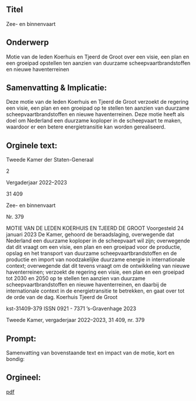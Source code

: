 ## Titel
Zee- en binnenvaart
## Onderwerp
Motie van de leden Koerhuis en Tjeerd de Groot over een visie, een plan en een groeipad opstellen ten aanzien van duurzame scheepvaartbrandstoffen en nieuwe haventerreinen
## Samenvatting & Implicatie:

Deze motie van de leden Koerhuis en Tjeerd de Groot verzoekt de regering een visie, een plan en een groeipad op te stellen ten aanzien van duurzame scheepvaartbrandstoffen en nieuwe haventerreinen. Deze motie heeft als doel om Nederland een duurzame koploper in de scheepvaart te maken, waardoor er een betere energietransitie kan worden gerealiseerd.
## Orginele text:


Tweede Kamer der Staten-Generaal

2

Vergaderjaar 2022–2023

31 409

Zee- en binnenvaart

Nr. 379

MOTIE VAN DE LEDEN KOERHUIS EN TJEERD DE GROOT
Voorgesteld 24 januari 2023
De Kamer,
gehoord de beraadslaging,
overwegende dat Nederland een duurzame koploper in de scheepvaart wil
zijn;
overwegende dat dit vraagt om een visie, een plan en een groeipad voor
de productie, opslag en het transport van duurzame scheepvaartbrandstoffen en de productie en import van noodzakelijke duurzame energie in
internationale context;
overwegende dat dit tevens vraagt om de ontwikkeling van nieuwe
haventerreinen;
verzoekt de regering een visie, een plan en een groeipad tot 2030 en 2050
op te stellen ten aanzien van duurzame scheepvaartbrandstoffen en
nieuwe haventerreinen, en daarbij de internationale context in de
energietransitie te betrekken,
en gaat over tot de orde van de dag.
Koerhuis
Tjeerd de Groot

kst-31409-379
ISSN 0921 - 7371
’s-Gravenhage 2023

Tweede Kamer, vergaderjaar 2022–2023, 31 409, nr. 379


## Prompt:
Samenvatting van bovenstaande text en impact van de motie, kort en bondig:

## Orgineel:
[pdf](https://gegevensmagazijn.tweedekamer.nl/OData/v4/2.0/Document(84c38691-5dcc-45eb-a288-d0c9faf71af4)/resource)
